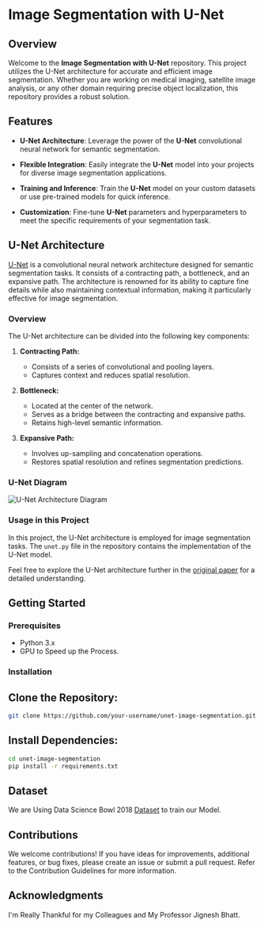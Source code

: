 # Image Segmentation with U-Net


## Overview

Welcome to the **Image Segmentation with U-Net** repository. This project utilizes the U-Net architecture for accurate and efficient image segmentation. Whether you are working on medical imaging, satellite image analysis, or any other domain requiring precise object localization, this repository provides a robust solution.

## Features

- **U-Net Architecture**: Leverage the power of the **U-Net** convolutional neural network for semantic segmentation.

- **Flexible Integration**: Easily integrate the **U-Net** model into your projects for diverse image segmentation applications.

- **Training and Inference**: Train the **U-Net** model on your custom datasets or use pre-trained models for quick inference.

- **Customization**: Fine-tune **U-Net** parameters and hyperparameters to meet the specific requirements of your segmentation task.

## U-Net Architecture

[U-Net](link-to-u-net-paper) is a convolutional neural network architecture designed for semantic segmentation tasks. It consists of a contracting path, a bottleneck, and an expansive path. The architecture is renowned for its ability to capture fine details while also maintaining contextual information, making it particularly effective for image segmentation.

### Overview

The U-Net architecture can be divided into the following key components:

1. **Contracting Path:**
   - Consists of a series of convolutional and pooling layers.
   - Captures context and reduces spatial resolution.

2. **Bottleneck:**
   - Located at the center of the network.
   - Serves as a bridge between the contracting and expansive paths.
   - Retains high-level semantic information.

3. **Expansive Path:**
   - Involves up-sampling and concatenation operations.
   - Restores spatial resolution and refines segmentation predictions.

### U-Net Diagram

![U-Net Architecture Diagram](https://production-media.paperswithcode.com/methods/Screen_Shot_2020-07-07_at_9.08.00_PM_rpNArED.png)

### Usage in this Project

In this project, the U-Net architecture is employed for image segmentation tasks. The `unet.py` file in the repository contains the implementation of the U-Net model.

Feel free to explore the U-Net architecture further in the [original paper](https://arxiv.org/abs/1505.04597) for a detailed understanding.

## Getting Started

### Prerequisites

- Python 3.x
- GPU to Speed up the Process.

### Installation

## Clone the Repository:
```bash
git clone https://github.com/your-username/unet-image-segmentation.git
```
   
## Install Dependencies:

```bash
cd unet-image-segmentation
pip install -r requirements.txt
```
## Dataset 
We are Using Data Science Bowl 2018 [Dataset](https://www.kaggle.com/competitions/data-science-bowl-2018) to train our Model.

## Contributions
We welcome contributions! If you have ideas for improvements, additional features, or bug fixes, please create an issue or submit a pull request. Refer to the Contribution Guidelines for more information.

## Acknowledgments
I'm Really Thankful for my Colleagues and My Professor Jignesh Bhatt.

